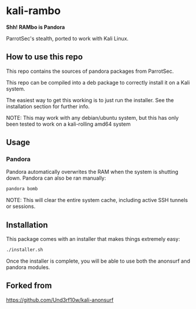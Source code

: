 # kali-rambo

**Shh! RAMbo is Pandora**

ParrotSec's stealth, ported to work with Kali Linux.

## How to use this repo

This repo contains the sources of pandora packages from ParrotSec.

This repo can be compiled into a deb package to correctly install it on a Kali system.

The easiest way to get this working is to just run the installer. See the installation section for further info.

NOTE: This may work with any debian/ubuntu system, but this has only been tested to work on a kali-rolling amd64 system

## Usage

### Pandora

Pandora automatically overwrites the RAM when the system is shutting down. Pandora can also be ran manually:

```bash
pandora bomb
```

NOTE: This will clear the entire system cache, including active SSH tunnels or sessions.

## Installation

This package comes with an installer that makes things extremely easy:

```bash
./installer.sh
```

Once the installer is complete, you will be able to use both the anonsurf and pandora modules.

## Forked from

https://github.com/Und3rf10w/kali-anonsurf
